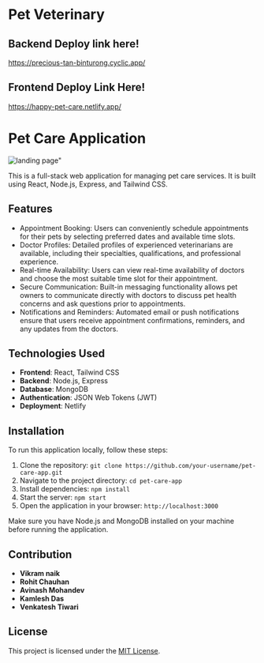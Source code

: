 
# Pet Veterinary

## Backend Deploy link here!
https://precious-tan-binturong.cyclic.app/

## Frontend Deploy Link Here!
https://happy-pet-care.netlify.app/

# Pet Care Application

![landing page](https://i.pinimg.com/736x/23/05/0c/23050cdce12d2968280e571276f65cdb.jpg)"

This is a full-stack web application for managing pet care services. It is built using React, Node.js, Express, and Tailwind CSS.

## Features

   - Appointment Booking: Users can conveniently schedule appointments for their pets by selecting preferred dates and available time slots.
   - Doctor Profiles: Detailed profiles of experienced veterinarians are available, including their specialties, qualifications, and professional experience.
   - Real-time Availability: Users can view real-time availability of doctors and choose the most suitable time slot for their appointment.
   - Secure Communication: Built-in messaging functionality allows pet owners to communicate directly with doctors to discuss pet health concerns and ask questions 
         prior to appointments.
   - Notifications and Reminders: Automated email or push notifications ensure that users receive appointment confirmations, reminders, and any updates from the doctors.

## Technologies Used

- **Frontend**: React, Tailwind CSS
- **Backend**: Node.js, Express
- **Database**: MongoDB
- **Authentication**: JSON Web Tokens (JWT)
- **Deployment**: Netlify

## Installation

To run this application locally, follow these steps:

1. Clone the repository: `git clone https://github.com/your-username/pet-care-app.git`
2. Navigate to the project directory: `cd pet-care-app`
3. Install dependencies: `npm install`
4. Start the server: `npm start`
5. Open the application in your browser: `http://localhost:3000`

Make sure you have Node.js and MongoDB installed on your machine before running the application.

## Contribution

- **Vikram naik**
- **Rohit Chauhan**
- **Avinash Mohandev**
- **Kamlesh Das**
- **Venkatesh Tiwari**



## License

This project is licensed under the [MIT License](LICENSE).

